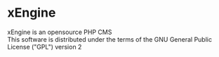xEngine
=======

xEngine is an opensource PHP CMS
<br>
This software is distributed under the terms of the GNU General Public License ("GPL") version 2
